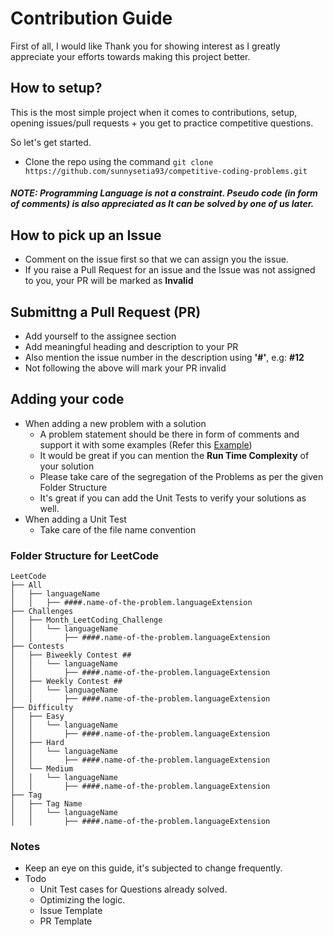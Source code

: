 # Contribution Guide 

First of all, I would like Thank you for showing interest as I greatly appreciate your efforts towards making this project better. 

## How to setup?

This is the most simple project when it comes to contributions, setup, opening issues/pull requests + you get to practice competitive questions.

So let's get started.

- Clone the repo using the command 
`git clone https://github.com/sunnysetia93/competitive-coding-problems.git`

##### NOTE: Programming Language is not a constraint. Pseudo code (in form of comments) is also appreciated as It can be solved by one of us later.

## How to pick up an Issue
- Comment on the issue first so that we can assign you the issue. 
- If you raise a Pull Request for an issue and the Issue was not assigned to you, your PR will be marked as **Invalid**

## Submittng a Pull Request (PR)
- Add yourself to the assignee section
- Add meaningful heading and description to your PR
- Also mention the issue number in the description using **'#'**, e.g: **#12**
- Not following the above will mark your PR invalid

## Adding your code

- When adding a new problem with a solution
  - A problem statement should be there in form of comments and support it with some examples (Refer this [Example](https://github.com/sunnysetia93/competitive-coding-problems/blob/master/Leetcode_April_Challenge_Covid19/05-bestTimeToBuyAndSellStock2.js))
  - It would be great if you can mention the **Run Time Complexity** of your solution
  - Please take care of the segregation of the Problems as per the given Folder Structure
  - It's great if you can add the Unit Tests to verify your solutions as well.
- When adding a Unit Test
     - Take care of the file name convention

### Folder Structure for LeetCode
```
LeetCode
├── All
│   ├── languageName
│   │   ├── ####.name-of-the-problem.languageExtension
├── Challenges
│   ├── Month_LeetCoding_Challenge
│   │   └── languageName
│   │       ├── ####.name-of-the-problem.languageExtension
├── Contests
│   ├── Biweekly Contest ##
│   │   └── languageName
│   │       ├── ####.name-of-the-problem.languageExtension
│   ├── Weekly Contest ##
│   │   └── languageName
│   │       ├── ####.name-of-the-problem.languageExtension
├── Difficulty
│   ├── Easy
│   │   └── languageName
│   │       ├── ####.name-of-the-problem.languageExtension
│   ├── Hard
│   │   └── languageName
│   │       ├── ####.name-of-the-problem.languageExtension
│   └── Medium
│   │   └── languageName
│   │       ├── ####.name-of-the-problem.languageExtension
├── Tag
│   ├── Tag Name
│   │   └── languageName
│   │       ├── ####.name-of-the-problem.languageExtension
```

### Notes

- Keep an eye on this guide, it's subjected to change frequently.
- Todo
  - Unit Test cases for Questions already solved.
  - Optimizing the logic.
  - Issue Template
  - PR Template

